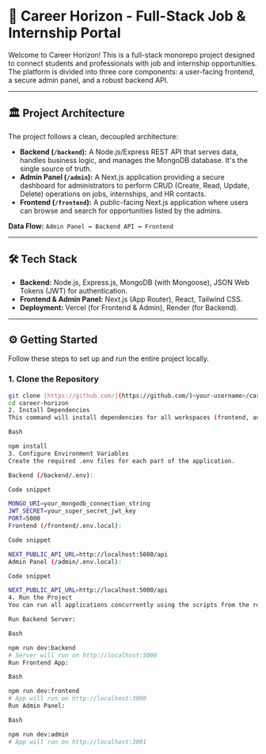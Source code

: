 # 🚀 Career Horizon - Full-Stack Job & Internship Portal

Welcome to Career Horizon! This is a full-stack monorepo project designed to connect students and professionals with job and internship opportunities. The platform is divided into three core components: a user-facing frontend, a secure admin panel, and a robust backend API.

---

## 🏛️ Project Architecture

The project follows a clean, decoupled architecture:

* **Backend (`/backend`):** A Node.js/Express REST API that serves data, handles business logic, and manages the MongoDB database. It's the single source of truth.
* **Admin Panel (`/admin`):** A Next.js application providing a secure dashboard for administrators to perform CRUD (Create, Read, Update, Delete) operations on jobs, internships, and HR contacts.
* **Frontend (`/frontend`):** A public-facing Next.js application where users can browse and search for opportunities listed by the admins.

**Data Flow:**
`Admin Panel ↔️ Backend API ↔️ Frontend`

---

## 🛠️ Tech Stack

* **Backend:** Node.js, Express.js, MongoDB (with Mongoose), JSON Web Tokens (JWT) for authentication.
* **Frontend & Admin Panel:** Next.js (App Router), React, Tailwind CSS.
* **Deployment:** Vercel (for Frontend & Admin), Render (for Backend).

---

## ⚙️ Getting Started

Follow these steps to set up and run the entire project locally.

### 1. Clone the Repository

```bash
git clone [https://github.com/](https://github.com/)<your-username>/career-horizon.git
cd career-horizon
2. Install Dependencies
This command will install dependencies for all workspaces (frontend, admin, and backend) from the root directory.

Bash

npm install
3. Configure Environment Variables
Create the required .env files for each part of the application.

Backend (/backend/.env):

Code snippet

MONGO_URI=your_mongodb_connection_string
JWT_SECRET=your_super_secret_jwt_key
PORT=5000
Frontend (/frontend/.env.local):

Code snippet

NEXT_PUBLIC_API_URL=http://localhost:5000/api
Admin Panel (/admin/.env.local):

Code snippet

NEXT_PUBLIC_API_URL=http://localhost:5000/api
4. Run the Project
You can run all applications concurrently using the scripts from the root package.json.

Run Backend Server:

Bash

npm run dev:backend
# Server will run on http://localhost:5000
Run Frontend App:

Bash

npm run dev:frontend
# App will run on http://localhost:3000
Run Admin Panel:

Bash

npm run dev:admin
# App will run on http://localhost:3001